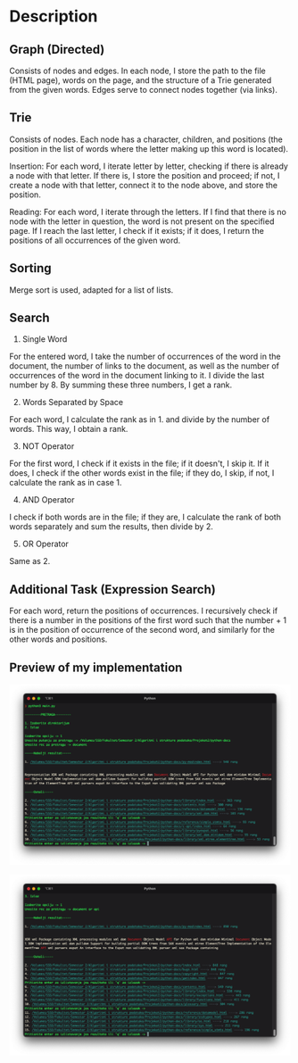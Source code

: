 # Description

## Graph (Directed)
Consists of nodes and edges.
In each node, I store the path to the file (HTML page), words on the page, and the structure of a Trie generated from the given words.
Edges serve to connect nodes together (via links).

## Trie
Consists of nodes.
Each node has a character, children, and positions (the position in the list of words where the letter making up this word is located).

Insertion:
For each word, I iterate letter by letter, checking if there is already a node with that letter. If there is, I store the position and proceed; if not, I create a node with that letter, connect it to the node above, and store the position.

Reading:
For each word, I iterate through the letters. If I find that there is no node with the letter in question, the word is not present on the specified page. If I reach the last letter, I check if it exists; if it does, I return the positions of all occurrences of the given word.

## Sorting
Merge sort is used, adapted for a list of lists.

## Search
1. Single Word

For the entered word, I take the number of occurrences of the word in the document, the number of links to the document, as well as the number of occurrences of the word in the document linking to it. I divide the last number by 8.
By summing these three numbers, I get a rank.

2. Words Separated by Space

For each word, I calculate the rank as in 1. and divide by the number of words.
This way, I obtain a rank.

3. NOT Operator

For the first word, I check if it exists in the file; if it doesn't, I skip it. If it does, I check if the other words exist in the file; if they do, I skip, if not, I calculate the rank as in case 1.

4. AND Operator

I check if both words are in the file; if they are, I calculate the rank of both words separately and sum the results, then divide by 2.

5. OR Operator

Same as 2.

## Additional Task (Expression Search)
For each word, return the positions of occurrences.
I recursively check if there is a number in the positions of the first word such that the number + 1 is in the position of occurrence of the second word, and similarly for the other words and positions.

## Preview of my implementation
![Preview](images/preview1.png)

![Preview](images/preview2.png)
